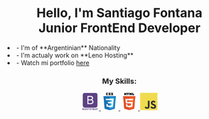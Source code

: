 <h1 align="center">Hello, I'm Santiago Fontana <br>Junior FrontEnd Developer</h1>

<div>
  <nav>
    <li>
      - I'm of **Argentinian** Nationality
    </li>
    <li>
      - I'm actualy work on **Leno Hosting**
    </li>
    <li>
      - Watch mi portfolio <a href="#">here</a>
    </li>
  </nav>    
</div>
   

<h3 align="center" >My Skills:</h3>
<p align="center"> <a href="https://getbootstrap.com" target="_blank"> <img src="https://raw.githubusercontent.com/devicons/devicon/master/icons/bootstrap/bootstrap-plain-wordmark.svg" alt="bootstrap" width="40" height="40"/> </a> <a href="https://www.w3schools.com/css/" target="_blank"> <img src="https://raw.githubusercontent.com/devicons/devicon/master/icons/css3/css3-original-wordmark.svg" alt="css3" width="40" height="40"/> </a> <a href="https://www.w3.org/html/" target="_blank"> <img src="https://raw.githubusercontent.com/devicons/devicon/master/icons/html5/html5-original-wordmark.svg" alt="html5" width="40" height="40"/> </a> <a href="https://developer.mozilla.org/en-US/docs/Web/JavaScript" target="_blank"> <img src="https://raw.githubusercontent.com/devicons/devicon/master/icons/javascript/javascript-original.svg" alt="javascript" width="40" height="40"/> </a> </p>
